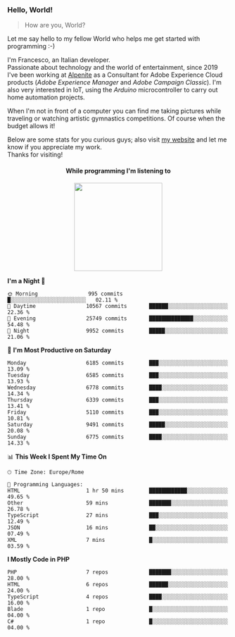 ### Hello, World!

> How are you, World?

Let me say hello to my fellow World who helps me get started with programming :-)

I'm Francesco, an Italian developer.  
Passionate about technology and the world of entertainment, since 2019 I've been working at [Alpenite](https://www.alpenite.com) as a Consultant for Adobe Experience Cloud products (*Adobe Experience Manager* and *Adobe Campaign Classic*). I'm also very interested in IoT, using the *Arduino* microcontroller to carry out home automation projects.

When I'm not in front of a computer you can find me taking pictures while traveling or watching artistic gymnastics competitions. Of course when the budget allows it!

Below are some stats for you curious guys; also visit [my website](https://www.francescorega.eu) and let me know if you appreciate my work.  
Thanks for visiting!

<div align="center">
  <h4>While programming I'm listening to</h4>
  <a href="https://apps.francescorega.eu/now-playing/11147232609" target="_blank"><img src="https://apps.francescorega.eu/now-playing/11147232609" width="200"></a>
</div>

<!--START_SECTION:waka-->
**I'm a Night 🦉** 

```text
🌞 Morning                995 commits         █░░░░░░░░░░░░░░░░░░░░░░░░   02.11 % 
🌆 Daytime                10567 commits       ██████░░░░░░░░░░░░░░░░░░░   22.36 % 
🌃 Evening                25749 commits       ██████████████░░░░░░░░░░░   54.48 % 
🌙 Night                  9952 commits        █████░░░░░░░░░░░░░░░░░░░░   21.06 % 
```
📅 **I'm Most Productive on Saturday** 

```text
Monday                   6185 commits        ███░░░░░░░░░░░░░░░░░░░░░░   13.09 % 
Tuesday                  6585 commits        ███░░░░░░░░░░░░░░░░░░░░░░   13.93 % 
Wednesday                6778 commits        ████░░░░░░░░░░░░░░░░░░░░░   14.34 % 
Thursday                 6339 commits        ███░░░░░░░░░░░░░░░░░░░░░░   13.41 % 
Friday                   5110 commits        ███░░░░░░░░░░░░░░░░░░░░░░   10.81 % 
Saturday                 9491 commits        █████░░░░░░░░░░░░░░░░░░░░   20.08 % 
Sunday                   6775 commits        ████░░░░░░░░░░░░░░░░░░░░░   14.33 % 
```


📊 **This Week I Spent My Time On** 

```text
🕑︎ Time Zone: Europe/Rome

💬 Programming Languages: 
HTML                     1 hr 50 mins        ████████████░░░░░░░░░░░░░   49.65 % 
Other                    59 mins             ███████░░░░░░░░░░░░░░░░░░   26.78 % 
TypeScript               27 mins             ███░░░░░░░░░░░░░░░░░░░░░░   12.49 % 
JSON                     16 mins             ██░░░░░░░░░░░░░░░░░░░░░░░   07.49 % 
XML                      7 mins              █░░░░░░░░░░░░░░░░░░░░░░░░   03.59 % 
```

**I Mostly Code in PHP** 

```text
PHP                      7 repos             ███████░░░░░░░░░░░░░░░░░░   28.00 % 
HTML                     6 repos             ██████░░░░░░░░░░░░░░░░░░░   24.00 % 
TypeScript               4 repos             ████░░░░░░░░░░░░░░░░░░░░░   16.00 % 
Blade                    1 repo              █░░░░░░░░░░░░░░░░░░░░░░░░   04.00 % 
C#                       1 repo              █░░░░░░░░░░░░░░░░░░░░░░░░   04.00 % 
```




<!--END_SECTION:waka-->
